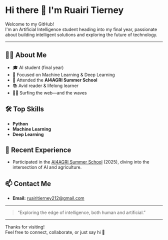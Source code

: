 # Hi there 👋 I'm Ruairi Tierney

Welcome to my GitHub!  
I'm an Artificial Intelligence student heading into my final year, passionate about building intelligent solutions and exploring the future of technology.

---

## 👨‍💻 About Me
- 🎓 AI student (final year)
- 🧠 Focused on Machine Learning & Deep Learning
- 🌱 Attended the **AI4AGRI Summer School**
- 📚 Avid reader & lifelong learner
- 🏄‍♂️ Surfing the web—and the waves

## 🛠️ Top Skills
- **Python**
- **Machine Learning**
- **Deep Learning**

## 🌱 Recent Experience
- Participated in the [AI4AGRI Summer School](https://www.ai4agri.org/) (2025), diving into the intersection of AI and agriculture.

## 📫 Contact Me
- **Email:** [ruairitierney212@gmail.com](mailto:ruairitierney212@gmail.com)

---

> “Exploring the edge of intelligence, both human and artificial.”

---

Thanks for visiting!  
Feel free to connect, collaborate, or just say hi 👋

